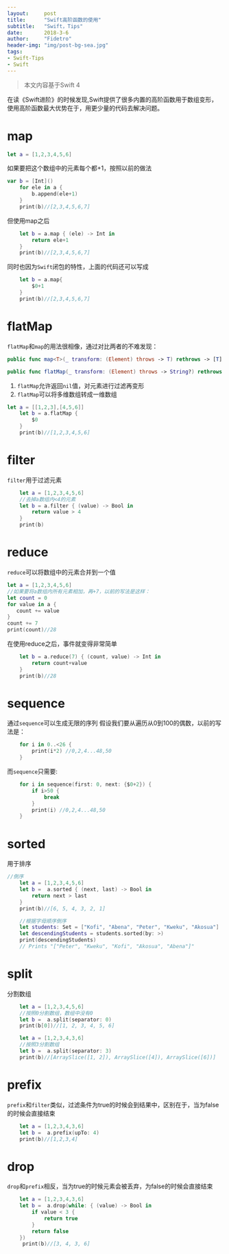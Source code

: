 ```yaml
---
layout:     post
title:      "Swift高阶函数的使用"
subtitle:   "Swift，Tips"
date:       2018-3-6
author:     "Fidetro"
header-img: "img/post-bg-sea.jpg"
tags:
- Swift-Tips
- Swift
---
```


> 本文内容基于Swift 4  

在读《Swift进阶》的时候发现,Swift提供了很多内置的高阶函数用于数组变形，使用高阶函数最大优势在于，用更少量的代码去解决问题。  
# map
```Swift
let a = [1,2,3,4,5,6]
```
如果要把这个数组中的元素每个都+1，按照以前的做法
```Swift
var b = [Int]()
    for ele in a {
        b.append(ele+1)
    }
    print(b)//[2,3,4,5,6,7]
```
但使用map之后
```Swift
    let b = a.map { (ele) -> Int in
        return ele+1
    }
    print(b)//[2,3,4,5,6,7]
```
同时也因为`Swift`闭包的特性，上面的代码还可以写成
```Swift
    let b = a.map{
        $0+1
    }
    print(b)//[2,3,4,5,6,7]
```
# flatMap
`flatMap`和`map`的用法很相像，通过对比两者的不难发现：
```Swift
public func map<T>(_ transform: (Element) throws -> T) rethrows -> [T]

public func flatMap(_ transform: (Element) throws -> String?) rethrows -> [String]
```
1. `flatMap`允许返回`nil`值，对元素进行过滤再变形
2. `flatMap`可以将多维数组转成一维数组
```Swift
let a = [[1,2,3],[4,5,6]]
    let b = a.flatMap {
        $0
    }
    print(b)//[1,2,3,4,5,6]
```  

# filter
`filter`用于过滤元素
```Swift
    let a = [1,2,3,4,5,6]
    //去掉a数组内<4的元素
    let b = a.filter { (value) -> Bool in
        return value > 4
    }
    print(b)
```  

# reduce
`reduce`可以将数组中的元素合并到一个值  
```Swift
let a = [1,2,3,4,5,6]
//如果要将a数组内所有元素相加，再+7，以前的写法是这样：
let count = 0
for value in a {
   count += value
}
count += 7
print(count)//28
```
在使用reduce之后，事件就变得非常简单
```Swift
    let b = a.reduce(7) { (count, value) -> Int in
        return count+value
    }
    print(b)//28
```

# sequence
通过`sequence`可以生成无限的序列
假设我们要从遍历从0到100的偶数，以前的写法是：
```Swift
    for i in 0..<26 {
        print(i*2) //0,2,4...48,50
    }
```
而`sequence`只需要:
```Swift
    for i in sequence(first: 0, next: {$0+2}) {
        if i>50 {
            break
        }
        print(i) //0,2,4...48,50
    }
```

# sorted
用于排序
```Swift
//倒序
    let a = [1,2,3,4,5,6]
    let b =  a.sorted { (next, last) -> Bool in
        return next > last
    }
    print(b)//[6, 5, 4, 3, 2, 1]

    //根据字母顺序倒序
    let students: Set = ["Kofi", "Abena", "Peter", "Kweku", "Akosua"]
    let descendingStudents = students.sorted(by: >)
    print(descendingStudents)
    // Prints "["Peter", "Kweku", "Kofi", "Akosua", "Abena"]"
```

# split
分割数组
```Swift
    let a = [1,2,3,4,5,6]
    //按照0分割数组，数组中没有0
    let b =  a.split(separator: 0)
    print(b[0])//[1, 2, 3, 4, 5, 6]
```

```Swift
    let a = [1,2,3,4,3,6]
    //按照3分割数组
    let b =  a.split(separator: 3)
    print(b)//[ArraySlice([1, 2]), ArraySlice([4]), ArraySlice([6])]
```

# prefix
`prefix`和`filter`类似，过滤条件为true的时候会到结果中，区别在于，当为false的时候会直接结束
```Swift
    let a = [1,2,3,4,3,6]
    let b =  a.prefix(upTo: 4)
    print(b)//[1,2,3,4]
```    

# drop
`drop`和`prefix`相反，当为true的时候元素会被丢弃，为false的时候会直接结束
```Swift
    let a = [1,2,3,4,3,6]
    let b =  a.drop(while: { (value) -> Bool in
        if value < 3 {
            return true
        }
        return false
    })
     print(b)//[3, 4, 3, 6]
```
